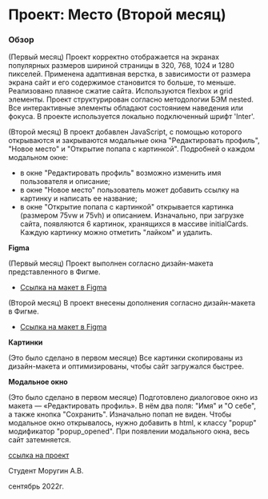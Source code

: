 # Проект: Место (Второй месяц)

### Обзор

(Первый месяц)
Проект корректно отображается на экранах популярных размеров шириной страницы в 320, 768, 1024 и 1280 пикселей.
Применена адаптивная верстка, в зависимости от размера экрана сайт и его содержимое становится то больше, то меньше.
Реализовано плавное сжатие сайта. Используются flexbox и grid элементы.
Проект структурирован согласно методологии БЭМ nested.
Все интерактивные элементы обладают состоянием наведения или фокуса.
В проекте используется локально подключенный шрифт 'Inter'.

(Второй месяц)
В проект добавлен JavaScript, с помощью которого открываются и закрываются модальные окна "Редактировать профиль",
"Новое место" и "Открытие попапа с картинкой". Подробней о каждом модальном окне:
- в окне "Редактировать профиль" возможно изменить имя пользователя и описание;
- в окне "Новое место" пользователь может добавить ссылку на картинку и написать ее название;
- в окне "Открытие попапа с картинкой" открывается картинка (размером 75vw и 75vh) и описанием.
Изначально, при загрузке сайта, появляются 6 картинок, хранящихся в массиве initialCards. Каждую картинку можно отметить "лайком"
и удалить.



**Figma**

(Первый месяц)
Проект выполнен согласно дизайн-макета представленного в Фигме.
* [Ссылка на макет в Figma](https://www.figma.com/file/2cn9N9jSkmxD84oJik7xL7/JavaScript.-Sprint-4?node-id=0%3A1)

(Второй месяц)
В проект внесены дополнения согласно дизайн-макета в Фигме.
* [Ссылка на макет в Figma](https://www.figma.com/file/bjyvbKKJN2naO0ucURl2Z0/JavaScript.-Sprint-5?node-id=0%3A1)


**Картинки**

(Это было сделано в первом месяце)
Все картинки скопированы из дизайн-макета и оптимизированы, чтобы сайт загружался быстрее.


**Модальное окно**

(Это было сделано в первом месяце)
Подготовлено диалоговое окно из макета — «Редактировать профиль». В нём два поля: "Имя" и "О себе", а также кнопка "Сохранить".
Изначально попап не виден. Чтобы модальное окно открывалось, нужно добавить в html, к классу "popup" модификатор "popup_opened".
При появлении модального окна, весь сайт затемняется.


[ссылка на проект](https://alexandermorugin.github.io/mesto-project/)


Студент Моругин А.В.

сентябрь 2022г.